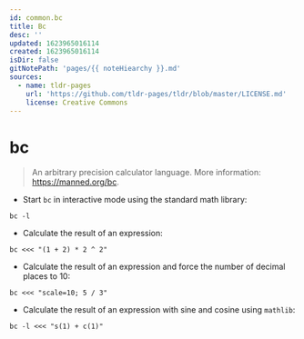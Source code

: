 ```yaml
---
id: common.bc
title: Bc
desc: ''
updated: 1623965016114
created: 1623965016114
isDir: false
gitNotePath: 'pages/{{ noteHiearchy }}.md'
sources:
  - name: tldr-pages
    url: 'https://github.com/tldr-pages/tldr/blob/master/LICENSE.md'
    license: Creative Commons
---
```

# bc

> An arbitrary precision calculator language.
> More information: <https://manned.org/bc>.

- Start `bc` in interactive mode using the standard math library:

`bc -l`

- Calculate the result of an expression:

`bc <<< "(1 + 2) * 2 ^ 2"`

- Calculate the result of an expression and force the number of decimal places to 10:

`bc <<< "scale=10; 5 / 3"`

- Calculate the result of an expression with sine and cosine using `mathlib`:

`bc -l <<< "s(1) + c(1)"`

